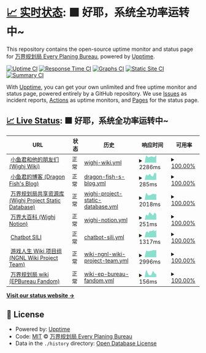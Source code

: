 # [📈 实时状态](https://status.wjghj.cn): <!--live status--> **🟩 好耶，系统全功率运转中~**

This repository contains the open-source uptime monitor and status page for [万界规划局 Every Planing Bureau](https://www.wjghj.cn), powered by [Upptime](https://github.com/upptime/upptime).

[![Uptime CI](https://github.com/Wjghj-Project/status/workflows/Uptime%20CI/badge.svg)](https://github.com/Wjghj-Project/status/actions?query=workflow%3A%22Uptime+CI%22)
[![Response Time CI](https://github.com/Wjghj-Project/status/workflows/Response%20Time%20CI/badge.svg)](https://github.com/Wjghj-Project/status/actions?query=workflow%3A%22Response+Time+CI%22)
[![Graphs CI](https://github.com/Wjghj-Project/status/workflows/Graphs%20CI/badge.svg)](https://github.com/Wjghj-Project/status/actions?query=workflow%3A%22Graphs+CI%22)
[![Static Site CI](https://github.com/Wjghj-Project/status/workflows/Static%20Site%20CI/badge.svg)](https://github.com/Wjghj-Project/status/actions?query=workflow%3A%22Static+Site+CI%22)
[![Summary CI](https://github.com/Wjghj-Project/status/workflows/Summary%20CI/badge.svg)](https://github.com/Wjghj-Project/status/actions?query=workflow%3A%22Summary+CI%22)

With [Upptime](https://upptime.js.org), you can get your own unlimited and free uptime monitor and status page, powered entirely by a GitHub repository. We use [Issues](https://github.com/Wjghj-Project/status/issues) as incident reports, [Actions](https://github.com/Wjghj-Project/status/actions) as uptime monitors, and [Pages](https://status.wjghj.cn) for the status page.

## [📈 Live Status](https://demo.upptime.js.org): <!--live status--> **🟩 好耶，系统全功率运转中~**

<!--start: status pages-->
<!-- This summary is generated by Upptime (https://github.com/upptime/upptime) -->
<!-- Do not edit this manually, your changes will be overwritten -->
<!-- prettier-ignore -->
| URL | 状态 | 历史 | 响应时间 | 可用率 |
| --- | ------ | ------- | ------------- | ------ |
| <img alt="" src="https://icons.duckduckgo.com/ip3/www.wjghj.cn.ico" height="13"> [小鱼君和他的朋友们 (Wjghj Wiki)](https://www.wjghj.cn) | 正常 | [wjghj-wiki.yml](https://github.com/Wjghj-Project/status/commits/HEAD/history/wjghj-wiki.yml) | <details><summary><img alt="响应时间趋势" src="./graphs/wjghj-wiki/response-time-week.png" height="20"> 2286ms</summary><br><a href="https://status.wjghj.cn/history/wjghj-wiki"><img alt="响应时间 3328" src="https://img.shields.io/endpoint?url=https%3A%2F%2Fraw.githubusercontent.com%2FWjghj-Project%2Fstatus%2FHEAD%2Fapi%2Fwjghj-wiki%2Fresponse-time.json"></a><br><a href="https://status.wjghj.cn/history/wjghj-wiki"><img alt="24小时响应时间 1941" src="https://img.shields.io/endpoint?url=https%3A%2F%2Fraw.githubusercontent.com%2FWjghj-Project%2Fstatus%2FHEAD%2Fapi%2Fwjghj-wiki%2Fresponse-time-day.json"></a><br><a href="https://status.wjghj.cn/history/wjghj-wiki"><img alt="7天响应时间 2286" src="https://img.shields.io/endpoint?url=https%3A%2F%2Fraw.githubusercontent.com%2FWjghj-Project%2Fstatus%2FHEAD%2Fapi%2Fwjghj-wiki%2Fresponse-time-week.json"></a><br><a href="https://status.wjghj.cn/history/wjghj-wiki"><img alt="30天响应时间 2388" src="https://img.shields.io/endpoint?url=https%3A%2F%2Fraw.githubusercontent.com%2FWjghj-Project%2Fstatus%2FHEAD%2Fapi%2Fwjghj-wiki%2Fresponse-time-month.json"></a><br><a href="https://status.wjghj.cn/history/wjghj-wiki"><img alt="1年响应时间 3050" src="https://img.shields.io/endpoint?url=https%3A%2F%2Fraw.githubusercontent.com%2FWjghj-Project%2Fstatus%2FHEAD%2Fapi%2Fwjghj-wiki%2Fresponse-time-year.json"></a></details> | <details><summary><a href="https://status.wjghj.cn/history/wjghj-wiki">100.00%</a></summary><a href="https://status.wjghj.cn/history/wjghj-wiki"><img alt="可用率 91.05%" src="https://img.shields.io/endpoint?url=https%3A%2F%2Fraw.githubusercontent.com%2FWjghj-Project%2Fstatus%2FHEAD%2Fapi%2Fwjghj-wiki%2Fuptime.json"></a><br><a href="https://status.wjghj.cn/history/wjghj-wiki"><img alt="4小时可用率 100.00%" src="https://img.shields.io/endpoint?url=https%3A%2F%2Fraw.githubusercontent.com%2FWjghj-Project%2Fstatus%2FHEAD%2Fapi%2Fwjghj-wiki%2Fuptime-day.json"></a><br><a href="https://status.wjghj.cn/history/wjghj-wiki"><img alt="7日可用率 100.00%" src="https://img.shields.io/endpoint?url=https%3A%2F%2Fraw.githubusercontent.com%2FWjghj-Project%2Fstatus%2FHEAD%2Fapi%2Fwjghj-wiki%2Fuptime-week.json"></a><br><a href="https://status.wjghj.cn/history/wjghj-wiki"><img alt="30日可用率 100.00%" src="https://img.shields.io/endpoint?url=https%3A%2F%2Fraw.githubusercontent.com%2FWjghj-Project%2Fstatus%2FHEAD%2Fapi%2Fwjghj-wiki%2Fuptime-month.json"></a><br><a href="https://status.wjghj.cn/history/wjghj-wiki"><img alt="1年可用率 72.40%" src="https://img.shields.io/endpoint?url=https%3A%2F%2Fraw.githubusercontent.com%2FWjghj-Project%2Fstatus%2FHEAD%2Fapi%2Fwjghj-wiki%2Fuptime-year.json"></a></details>
| <img alt="" src="https://icons.duckduckgo.com/ip3/blog.wjghj.cn.ico" height="13"> [小鱼君的博客 (Dragon Fish's Blog)](https://blog.wjghj.cn) | 正常 | [dragon-fish-s-blog.yml](https://github.com/Wjghj-Project/status/commits/HEAD/history/dragon-fish-s-blog.yml) | <details><summary><img alt="响应时间趋势" src="./graphs/dragon-fish-s-blog/response-time-week.png" height="20"> 285ms</summary><br><a href="https://status.wjghj.cn/history/dragon-fish-s-blog"><img alt="响应时间 454" src="https://img.shields.io/endpoint?url=https%3A%2F%2Fraw.githubusercontent.com%2FWjghj-Project%2Fstatus%2FHEAD%2Fapi%2Fdragon-fish-s-blog%2Fresponse-time.json"></a><br><a href="https://status.wjghj.cn/history/dragon-fish-s-blog"><img alt="24小时响应时间 201" src="https://img.shields.io/endpoint?url=https%3A%2F%2Fraw.githubusercontent.com%2FWjghj-Project%2Fstatus%2FHEAD%2Fapi%2Fdragon-fish-s-blog%2Fresponse-time-day.json"></a><br><a href="https://status.wjghj.cn/history/dragon-fish-s-blog"><img alt="7天响应时间 285" src="https://img.shields.io/endpoint?url=https%3A%2F%2Fraw.githubusercontent.com%2FWjghj-Project%2Fstatus%2FHEAD%2Fapi%2Fdragon-fish-s-blog%2Fresponse-time-week.json"></a><br><a href="https://status.wjghj.cn/history/dragon-fish-s-blog"><img alt="30天响应时间 306" src="https://img.shields.io/endpoint?url=https%3A%2F%2Fraw.githubusercontent.com%2FWjghj-Project%2Fstatus%2FHEAD%2Fapi%2Fdragon-fish-s-blog%2Fresponse-time-month.json"></a><br><a href="https://status.wjghj.cn/history/dragon-fish-s-blog"><img alt="1年响应时间 411" src="https://img.shields.io/endpoint?url=https%3A%2F%2Fraw.githubusercontent.com%2FWjghj-Project%2Fstatus%2FHEAD%2Fapi%2Fdragon-fish-s-blog%2Fresponse-time-year.json"></a></details> | <details><summary><a href="https://status.wjghj.cn/history/dragon-fish-s-blog">100.00%</a></summary><a href="https://status.wjghj.cn/history/dragon-fish-s-blog"><img alt="可用率 94.74%" src="https://img.shields.io/endpoint?url=https%3A%2F%2Fraw.githubusercontent.com%2FWjghj-Project%2Fstatus%2FHEAD%2Fapi%2Fdragon-fish-s-blog%2Fuptime.json"></a><br><a href="https://status.wjghj.cn/history/dragon-fish-s-blog"><img alt="4小时可用率 100.00%" src="https://img.shields.io/endpoint?url=https%3A%2F%2Fraw.githubusercontent.com%2FWjghj-Project%2Fstatus%2FHEAD%2Fapi%2Fdragon-fish-s-blog%2Fuptime-day.json"></a><br><a href="https://status.wjghj.cn/history/dragon-fish-s-blog"><img alt="7日可用率 100.00%" src="https://img.shields.io/endpoint?url=https%3A%2F%2Fraw.githubusercontent.com%2FWjghj-Project%2Fstatus%2FHEAD%2Fapi%2Fdragon-fish-s-blog%2Fuptime-week.json"></a><br><a href="https://status.wjghj.cn/history/dragon-fish-s-blog"><img alt="30日可用率 100.00%" src="https://img.shields.io/endpoint?url=https%3A%2F%2Fraw.githubusercontent.com%2FWjghj-Project%2Fstatus%2FHEAD%2Fapi%2Fdragon-fish-s-blog%2Fuptime-month.json"></a><br><a href="https://status.wjghj.cn/history/dragon-fish-s-blog"><img alt="1年可用率 83.55%" src="https://img.shields.io/endpoint?url=https%3A%2F%2Fraw.githubusercontent.com%2FWjghj-Project%2Fstatus%2FHEAD%2Fapi%2Fdragon-fish-s-blog%2Fuptime-year.json"></a></details>
| <img alt="" src="https://icons.duckduckgo.com/ip3/common.wjghj.cn.ico" height="13"> [万界规划局共享资源库 (Wjghj Project Static Database)](https://common.wjghj.cn) | 正常 | [wjghj-project-static-database.yml](https://github.com/Wjghj-Project/status/commits/HEAD/history/wjghj-project-static-database.yml) | <details><summary><img alt="响应时间趋势" src="./graphs/wjghj-project-static-database/response-time-week.png" height="20"> 2018ms</summary><br><a href="https://status.wjghj.cn/history/wjghj-project-static-database"><img alt="响应时间 2126" src="https://img.shields.io/endpoint?url=https%3A%2F%2Fraw.githubusercontent.com%2FWjghj-Project%2Fstatus%2FHEAD%2Fapi%2Fwjghj-project-static-database%2Fresponse-time.json"></a><br><a href="https://status.wjghj.cn/history/wjghj-project-static-database"><img alt="24小时响应时间 1974" src="https://img.shields.io/endpoint?url=https%3A%2F%2Fraw.githubusercontent.com%2FWjghj-Project%2Fstatus%2FHEAD%2Fapi%2Fwjghj-project-static-database%2Fresponse-time-day.json"></a><br><a href="https://status.wjghj.cn/history/wjghj-project-static-database"><img alt="7天响应时间 2018" src="https://img.shields.io/endpoint?url=https%3A%2F%2Fraw.githubusercontent.com%2FWjghj-Project%2Fstatus%2FHEAD%2Fapi%2Fwjghj-project-static-database%2Fresponse-time-week.json"></a><br><a href="https://status.wjghj.cn/history/wjghj-project-static-database"><img alt="30天响应时间 2001" src="https://img.shields.io/endpoint?url=https%3A%2F%2Fraw.githubusercontent.com%2FWjghj-Project%2Fstatus%2FHEAD%2Fapi%2Fwjghj-project-static-database%2Fresponse-time-month.json"></a><br><a href="https://status.wjghj.cn/history/wjghj-project-static-database"><img alt="1年响应时间 2028" src="https://img.shields.io/endpoint?url=https%3A%2F%2Fraw.githubusercontent.com%2FWjghj-Project%2Fstatus%2FHEAD%2Fapi%2Fwjghj-project-static-database%2Fresponse-time-year.json"></a></details> | <details><summary><a href="https://status.wjghj.cn/history/wjghj-project-static-database">100.00%</a></summary><a href="https://status.wjghj.cn/history/wjghj-project-static-database"><img alt="可用率 91.29%" src="https://img.shields.io/endpoint?url=https%3A%2F%2Fraw.githubusercontent.com%2FWjghj-Project%2Fstatus%2FHEAD%2Fapi%2Fwjghj-project-static-database%2Fuptime.json"></a><br><a href="https://status.wjghj.cn/history/wjghj-project-static-database"><img alt="4小时可用率 100.00%" src="https://img.shields.io/endpoint?url=https%3A%2F%2Fraw.githubusercontent.com%2FWjghj-Project%2Fstatus%2FHEAD%2Fapi%2Fwjghj-project-static-database%2Fuptime-day.json"></a><br><a href="https://status.wjghj.cn/history/wjghj-project-static-database"><img alt="7日可用率 100.00%" src="https://img.shields.io/endpoint?url=https%3A%2F%2Fraw.githubusercontent.com%2FWjghj-Project%2Fstatus%2FHEAD%2Fapi%2Fwjghj-project-static-database%2Fuptime-week.json"></a><br><a href="https://status.wjghj.cn/history/wjghj-project-static-database"><img alt="30日可用率 100.00%" src="https://img.shields.io/endpoint?url=https%3A%2F%2Fraw.githubusercontent.com%2FWjghj-Project%2Fstatus%2FHEAD%2Fapi%2Fwjghj-project-static-database%2Fuptime-month.json"></a><br><a href="https://status.wjghj.cn/history/wjghj-project-static-database"><img alt="1年可用率 73.21%" src="https://img.shields.io/endpoint?url=https%3A%2F%2Fraw.githubusercontent.com%2FWjghj-Project%2Fstatus%2FHEAD%2Fapi%2Fwjghj-project-static-database%2Fuptime-year.json"></a></details>
| <img alt="" src="https://icons.duckduckgo.com/ip3/epbureau.notion.site.ico" height="13"> [万界大百科 (Wjghj Notion)](https://epbureau.notion.site/30b504f699714373a77330e59f3c53a7) | 正常 | [wjghj-notion.yml](https://github.com/Wjghj-Project/status/commits/HEAD/history/wjghj-notion.yml) | <details><summary><img alt="响应时间趋势" src="./graphs/wjghj-notion/response-time-week.png" height="20"> 251ms</summary><br><a href="https://status.wjghj.cn/history/wjghj-notion"><img alt="响应时间 260" src="https://img.shields.io/endpoint?url=https%3A%2F%2Fraw.githubusercontent.com%2FWjghj-Project%2Fstatus%2FHEAD%2Fapi%2Fwjghj-notion%2Fresponse-time.json"></a><br><a href="https://status.wjghj.cn/history/wjghj-notion"><img alt="24小时响应时间 233" src="https://img.shields.io/endpoint?url=https%3A%2F%2Fraw.githubusercontent.com%2FWjghj-Project%2Fstatus%2FHEAD%2Fapi%2Fwjghj-notion%2Fresponse-time-day.json"></a><br><a href="https://status.wjghj.cn/history/wjghj-notion"><img alt="7天响应时间 251" src="https://img.shields.io/endpoint?url=https%3A%2F%2Fraw.githubusercontent.com%2FWjghj-Project%2Fstatus%2FHEAD%2Fapi%2Fwjghj-notion%2Fresponse-time-week.json"></a><br><a href="https://status.wjghj.cn/history/wjghj-notion"><img alt="30天响应时间 239" src="https://img.shields.io/endpoint?url=https%3A%2F%2Fraw.githubusercontent.com%2FWjghj-Project%2Fstatus%2FHEAD%2Fapi%2Fwjghj-notion%2Fresponse-time-month.json"></a><br><a href="https://status.wjghj.cn/history/wjghj-notion"><img alt="1年响应时间 268" src="https://img.shields.io/endpoint?url=https%3A%2F%2Fraw.githubusercontent.com%2FWjghj-Project%2Fstatus%2FHEAD%2Fapi%2Fwjghj-notion%2Fresponse-time-year.json"></a></details> | <details><summary><a href="https://status.wjghj.cn/history/wjghj-notion">100.00%</a></summary><a href="https://status.wjghj.cn/history/wjghj-notion"><img alt="可用率 99.91%" src="https://img.shields.io/endpoint?url=https%3A%2F%2Fraw.githubusercontent.com%2FWjghj-Project%2Fstatus%2FHEAD%2Fapi%2Fwjghj-notion%2Fuptime.json"></a><br><a href="https://status.wjghj.cn/history/wjghj-notion"><img alt="4小时可用率 100.00%" src="https://img.shields.io/endpoint?url=https%3A%2F%2Fraw.githubusercontent.com%2FWjghj-Project%2Fstatus%2FHEAD%2Fapi%2Fwjghj-notion%2Fuptime-day.json"></a><br><a href="https://status.wjghj.cn/history/wjghj-notion"><img alt="7日可用率 100.00%" src="https://img.shields.io/endpoint?url=https%3A%2F%2Fraw.githubusercontent.com%2FWjghj-Project%2Fstatus%2FHEAD%2Fapi%2Fwjghj-notion%2Fuptime-week.json"></a><br><a href="https://status.wjghj.cn/history/wjghj-notion"><img alt="30日可用率 100.00%" src="https://img.shields.io/endpoint?url=https%3A%2F%2Fraw.githubusercontent.com%2FWjghj-Project%2Fstatus%2FHEAD%2Fapi%2Fwjghj-notion%2Fuptime-month.json"></a><br><a href="https://status.wjghj.cn/history/wjghj-notion"><img alt="1年可用率 99.87%" src="https://img.shields.io/endpoint?url=https%3A%2F%2Fraw.githubusercontent.com%2FWjghj-Project%2Fstatus%2FHEAD%2Fapi%2Fwjghj-notion%2Fuptime-year.json"></a></details>
| <img alt="" src="https://icons.duckduckgo.com/ip3/sili.wjghj.cn.ico" height="13"> [Chatbot SILI](https://sili.wjghj.cn) | 正常 | [chatbot-sili.yml](https://github.com/Wjghj-Project/status/commits/HEAD/history/chatbot-sili.yml) | <details><summary><img alt="响应时间趋势" src="./graphs/chatbot-sili/response-time-week.png" height="20"> 1317ms</summary><br><a href="https://status.wjghj.cn/history/chatbot-sili"><img alt="响应时间 1207" src="https://img.shields.io/endpoint?url=https%3A%2F%2Fraw.githubusercontent.com%2FWjghj-Project%2Fstatus%2FHEAD%2Fapi%2Fchatbot-sili%2Fresponse-time.json"></a><br><a href="https://status.wjghj.cn/history/chatbot-sili"><img alt="24小时响应时间 1450" src="https://img.shields.io/endpoint?url=https%3A%2F%2Fraw.githubusercontent.com%2FWjghj-Project%2Fstatus%2FHEAD%2Fapi%2Fchatbot-sili%2Fresponse-time-day.json"></a><br><a href="https://status.wjghj.cn/history/chatbot-sili"><img alt="7天响应时间 1317" src="https://img.shields.io/endpoint?url=https%3A%2F%2Fraw.githubusercontent.com%2FWjghj-Project%2Fstatus%2FHEAD%2Fapi%2Fchatbot-sili%2Fresponse-time-week.json"></a><br><a href="https://status.wjghj.cn/history/chatbot-sili"><img alt="30天响应时间 1690" src="https://img.shields.io/endpoint?url=https%3A%2F%2Fraw.githubusercontent.com%2FWjghj-Project%2Fstatus%2FHEAD%2Fapi%2Fchatbot-sili%2Fresponse-time-month.json"></a><br><a href="https://status.wjghj.cn/history/chatbot-sili"><img alt="1年响应时间 1170" src="https://img.shields.io/endpoint?url=https%3A%2F%2Fraw.githubusercontent.com%2FWjghj-Project%2Fstatus%2FHEAD%2Fapi%2Fchatbot-sili%2Fresponse-time-year.json"></a></details> | <details><summary><a href="https://status.wjghj.cn/history/chatbot-sili">100.00%</a></summary><a href="https://status.wjghj.cn/history/chatbot-sili"><img alt="可用率 93.19%" src="https://img.shields.io/endpoint?url=https%3A%2F%2Fraw.githubusercontent.com%2FWjghj-Project%2Fstatus%2FHEAD%2Fapi%2Fchatbot-sili%2Fuptime.json"></a><br><a href="https://status.wjghj.cn/history/chatbot-sili"><img alt="4小时可用率 100.00%" src="https://img.shields.io/endpoint?url=https%3A%2F%2Fraw.githubusercontent.com%2FWjghj-Project%2Fstatus%2FHEAD%2Fapi%2Fchatbot-sili%2Fuptime-day.json"></a><br><a href="https://status.wjghj.cn/history/chatbot-sili"><img alt="7日可用率 100.00%" src="https://img.shields.io/endpoint?url=https%3A%2F%2Fraw.githubusercontent.com%2FWjghj-Project%2Fstatus%2FHEAD%2Fapi%2Fchatbot-sili%2Fuptime-week.json"></a><br><a href="https://status.wjghj.cn/history/chatbot-sili"><img alt="30日可用率 99.92%" src="https://img.shields.io/endpoint?url=https%3A%2F%2Fraw.githubusercontent.com%2FWjghj-Project%2Fstatus%2FHEAD%2Fapi%2Fchatbot-sili%2Fuptime-month.json"></a><br><a href="https://status.wjghj.cn/history/chatbot-sili"><img alt="1年可用率 82.51%" src="https://img.shields.io/endpoint?url=https%3A%2F%2Fraw.githubusercontent.com%2FWjghj-Project%2Fstatus%2FHEAD%2Fapi%2Fchatbot-sili%2Fuptime-year.json"></a></details>
| <img alt="" src="https://icons.duckduckgo.com/ip3/ngnlwiki.cn.ico" height="13"> [游戏人生 Wiki 项目组 (NGNL Wiki Project Team)](https://ngnlwiki.cn) | 正常 | [wiki-ngnl-wiki-project-team.yml](https://github.com/Wjghj-Project/status/commits/HEAD/history/wiki-ngnl-wiki-project-team.yml) | <details><summary><img alt="响应时间趋势" src="./graphs/wiki-ngnl-wiki-project-team/response-time-week.png" height="20"> 2996ms</summary><br><a href="https://status.wjghj.cn/history/wiki-ngnl-wiki-project-team"><img alt="响应时间 3107" src="https://img.shields.io/endpoint?url=https%3A%2F%2Fraw.githubusercontent.com%2FWjghj-Project%2Fstatus%2FHEAD%2Fapi%2Fwiki-ngnl-wiki-project-team%2Fresponse-time.json"></a><br><a href="https://status.wjghj.cn/history/wiki-ngnl-wiki-project-team"><img alt="24小时响应时间 2950" src="https://img.shields.io/endpoint?url=https%3A%2F%2Fraw.githubusercontent.com%2FWjghj-Project%2Fstatus%2FHEAD%2Fapi%2Fwiki-ngnl-wiki-project-team%2Fresponse-time-day.json"></a><br><a href="https://status.wjghj.cn/history/wiki-ngnl-wiki-project-team"><img alt="7天响应时间 2996" src="https://img.shields.io/endpoint?url=https%3A%2F%2Fraw.githubusercontent.com%2FWjghj-Project%2Fstatus%2FHEAD%2Fapi%2Fwiki-ngnl-wiki-project-team%2Fresponse-time-week.json"></a><br><a href="https://status.wjghj.cn/history/wiki-ngnl-wiki-project-team"><img alt="30天响应时间 3081" src="https://img.shields.io/endpoint?url=https%3A%2F%2Fraw.githubusercontent.com%2FWjghj-Project%2Fstatus%2FHEAD%2Fapi%2Fwiki-ngnl-wiki-project-team%2Fresponse-time-month.json"></a><br><a href="https://status.wjghj.cn/history/wiki-ngnl-wiki-project-team"><img alt="1年响应时间 2980" src="https://img.shields.io/endpoint?url=https%3A%2F%2Fraw.githubusercontent.com%2FWjghj-Project%2Fstatus%2FHEAD%2Fapi%2Fwiki-ngnl-wiki-project-team%2Fresponse-time-year.json"></a></details> | <details><summary><a href="https://status.wjghj.cn/history/wiki-ngnl-wiki-project-team">100.00%</a></summary><a href="https://status.wjghj.cn/history/wiki-ngnl-wiki-project-team"><img alt="可用率 95.84%" src="https://img.shields.io/endpoint?url=https%3A%2F%2Fraw.githubusercontent.com%2FWjghj-Project%2Fstatus%2FHEAD%2Fapi%2Fwiki-ngnl-wiki-project-team%2Fuptime.json"></a><br><a href="https://status.wjghj.cn/history/wiki-ngnl-wiki-project-team"><img alt="4小时可用率 100.00%" src="https://img.shields.io/endpoint?url=https%3A%2F%2Fraw.githubusercontent.com%2FWjghj-Project%2Fstatus%2FHEAD%2Fapi%2Fwiki-ngnl-wiki-project-team%2Fuptime-day.json"></a><br><a href="https://status.wjghj.cn/history/wiki-ngnl-wiki-project-team"><img alt="7日可用率 100.00%" src="https://img.shields.io/endpoint?url=https%3A%2F%2Fraw.githubusercontent.com%2FWjghj-Project%2Fstatus%2FHEAD%2Fapi%2Fwiki-ngnl-wiki-project-team%2Fuptime-week.json"></a><br><a href="https://status.wjghj.cn/history/wiki-ngnl-wiki-project-team"><img alt="30日可用率 100.00%" src="https://img.shields.io/endpoint?url=https%3A%2F%2Fraw.githubusercontent.com%2FWjghj-Project%2Fstatus%2FHEAD%2Fapi%2Fwiki-ngnl-wiki-project-team%2Fuptime-month.json"></a><br><a href="https://status.wjghj.cn/history/wiki-ngnl-wiki-project-team"><img alt="1年可用率 87.25%" src="https://img.shields.io/endpoint?url=https%3A%2F%2Fraw.githubusercontent.com%2FWjghj-Project%2Fstatus%2FHEAD%2Fapi%2Fwiki-ngnl-wiki-project-team%2Fuptime-year.json"></a></details>
| <img alt="" src="https://icons.duckduckgo.com/ip3/epbureau.fandom.com.ico" height="13"> [万界规划局 wiki (EPBureau Fandom)](https://epbureau.fandom.com) | 正常 | [wiki-ep-bureau-fandom.yml](https://github.com/Wjghj-Project/status/commits/HEAD/history/wiki-ep-bureau-fandom.yml) | <details><summary><img alt="响应时间趋势" src="./graphs/wiki-ep-bureau-fandom/response-time-week.png" height="20"> 156ms</summary><br><a href="https://status.wjghj.cn/history/wiki-ep-bureau-fandom"><img alt="响应时间 142" src="https://img.shields.io/endpoint?url=https%3A%2F%2Fraw.githubusercontent.com%2FWjghj-Project%2Fstatus%2FHEAD%2Fapi%2Fwiki-ep-bureau-fandom%2Fresponse-time.json"></a><br><a href="https://status.wjghj.cn/history/wiki-ep-bureau-fandom"><img alt="24小时响应时间 177" src="https://img.shields.io/endpoint?url=https%3A%2F%2Fraw.githubusercontent.com%2FWjghj-Project%2Fstatus%2FHEAD%2Fapi%2Fwiki-ep-bureau-fandom%2Fresponse-time-day.json"></a><br><a href="https://status.wjghj.cn/history/wiki-ep-bureau-fandom"><img alt="7天响应时间 156" src="https://img.shields.io/endpoint?url=https%3A%2F%2Fraw.githubusercontent.com%2FWjghj-Project%2Fstatus%2FHEAD%2Fapi%2Fwiki-ep-bureau-fandom%2Fresponse-time-week.json"></a><br><a href="https://status.wjghj.cn/history/wiki-ep-bureau-fandom"><img alt="30天响应时间 142" src="https://img.shields.io/endpoint?url=https%3A%2F%2Fraw.githubusercontent.com%2FWjghj-Project%2Fstatus%2FHEAD%2Fapi%2Fwiki-ep-bureau-fandom%2Fresponse-time-month.json"></a><br><a href="https://status.wjghj.cn/history/wiki-ep-bureau-fandom"><img alt="1年响应时间 129" src="https://img.shields.io/endpoint?url=https%3A%2F%2Fraw.githubusercontent.com%2FWjghj-Project%2Fstatus%2FHEAD%2Fapi%2Fwiki-ep-bureau-fandom%2Fresponse-time-year.json"></a></details> | <details><summary><a href="https://status.wjghj.cn/history/wiki-ep-bureau-fandom">100.00%</a></summary><a href="https://status.wjghj.cn/history/wiki-ep-bureau-fandom"><img alt="可用率 99.99%" src="https://img.shields.io/endpoint?url=https%3A%2F%2Fraw.githubusercontent.com%2FWjghj-Project%2Fstatus%2FHEAD%2Fapi%2Fwiki-ep-bureau-fandom%2Fuptime.json"></a><br><a href="https://status.wjghj.cn/history/wiki-ep-bureau-fandom"><img alt="4小时可用率 100.00%" src="https://img.shields.io/endpoint?url=https%3A%2F%2Fraw.githubusercontent.com%2FWjghj-Project%2Fstatus%2FHEAD%2Fapi%2Fwiki-ep-bureau-fandom%2Fuptime-day.json"></a><br><a href="https://status.wjghj.cn/history/wiki-ep-bureau-fandom"><img alt="7日可用率 100.00%" src="https://img.shields.io/endpoint?url=https%3A%2F%2Fraw.githubusercontent.com%2FWjghj-Project%2Fstatus%2FHEAD%2Fapi%2Fwiki-ep-bureau-fandom%2Fuptime-week.json"></a><br><a href="https://status.wjghj.cn/history/wiki-ep-bureau-fandom"><img alt="30日可用率 99.94%" src="https://img.shields.io/endpoint?url=https%3A%2F%2Fraw.githubusercontent.com%2FWjghj-Project%2Fstatus%2FHEAD%2Fapi%2Fwiki-ep-bureau-fandom%2Fuptime-month.json"></a><br><a href="https://status.wjghj.cn/history/wiki-ep-bureau-fandom"><img alt="1年可用率 100.00%" src="https://img.shields.io/endpoint?url=https%3A%2F%2Fraw.githubusercontent.com%2FWjghj-Project%2Fstatus%2FHEAD%2Fapi%2Fwiki-ep-bureau-fandom%2Fuptime-year.json"></a></details>

<!--end: status pages-->

[**Visit our status website →**](https://status.wjghj.cn)

## 📄 License

- Powered by: [Upptime](https://github.com/upptime/upptime)
- Code: [MIT](./LICENSE) © [万界规划局 Every Planing Bureau](https://www.wjghj.cn)
- Data in the `./history` directory: [Open Database License](https://opendatacommons.org/licenses/odbl/1-0/)
